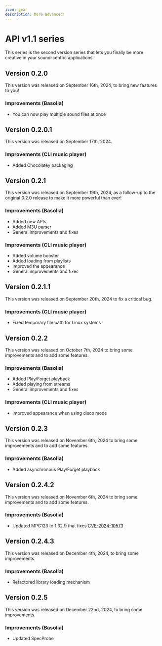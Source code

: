 ```yaml
---
icon: gear
description: More advanced!
---
```


# API v1.1 series

This series is the second version series that lets you finally be more creative in your sound-centric applications.

## Version 0.2.0

This version was released on September 16th, 2024, to bring new features to you!

### Improvements (Basolia)

* You can now play multiple sound files at once

## Version 0.2.0.1

This version was released on September 17th, 2024.

### Improvements (CLI music player)

* Added Chocolatey packaging

## Version 0.2.1

This version was released on September 19th, 2024, as a follow-up to the original 0.2.0 release to make it more powerful than ever!

### Improvements (Basolia)

* Added new APIs
* Added M3U parser
* General improvements and fixes

### Improvements (CLI music player)

* Added volume booster
* Added loading from playlists
* Improved the appearance
* General improvements and fixes

## Version 0.2.1.1

This version was released on September 20th, 2024 to fix a critical bug.

### Improvements (CLI music player)

* Fixed temporary file path for Linux systems

## Version 0.2.2

This version was released on October 7th, 2024 to bring some improvements and to add some features.

### Improvements (Basolia)

* Added Play/Forget playback
* Added playing from streams
* General improvements and fixes

### Improvements (CLI music player)

* Improved appearance when using disco mode

## Version 0.2.3

This version was released on November 6th, 2024 to bring some improvements and to add some features.

### Improvements (Basolia)

* Added asynchronous Play/Forget playback

## Version 0.2.4.2

This version was released on November 6th, 2024 to bring some improvements and to add some features.

### Improvements (Basolia)

* Updated MPG123 to 1.32.9 that fixes [CVE-2024-10573](https://nvd.nist.gov/vuln/detail/CVE-2024-10573)

## Version 0.2.4.3

This version was released on December 4th, 2024, to bring some improvements.

### Improvements (Basolia)

* Refactored library loading mechanism

## Version 0.2.5

This version was released on December 22nd, 2024, to bring some improvements.

### Improvements (Basolia)

* Updated SpecProbe
